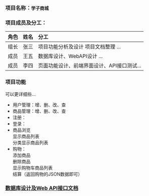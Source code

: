 ### 项目名称：`学子商城`

### 项目成员及分工：

| 角色       | 姓名   | 分工  |
| --------   | -----:  | :----  |
| 组长  |张三 | 项目功能分析及设计 项目文档整理 ... |
| 成员 |王五|数据库设计、WebAPI设计 ...|
|成员 |李四 |页面功能设计、前端界面设计、API接口测试...|
	
### 项目功能
可以更详细些...
- 用户管理：增、删、改、查
- 商品管理：增、删、改、查
- 注册：
- 登录：
- 商品浏览
	<br>显示商品列表
        <br>分类显示商品列表
- 购物：
        <br>添加商品
        <br>删除商品
        <br>显示购物车商品列表
        <br>结算（返回购物的JSON数据即可）
	
### [数据库设计及Web API接口文档](https://www.showdoc.cc/753330942628097?page_id=4204998081031757)
